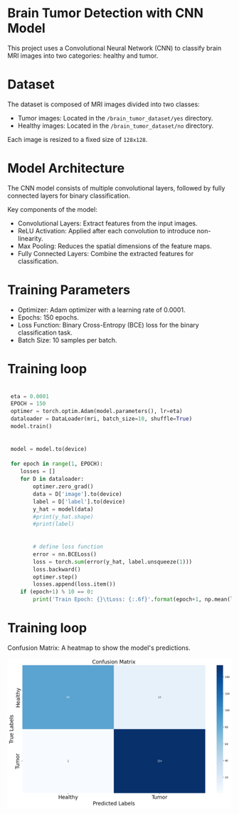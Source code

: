# Brain Tumor Detection with CNN Model

This project uses a Convolutional Neural Network (CNN) to classify brain MRI images into two categories: healthy and tumor.

# Dataset
The dataset is composed of MRI images divided into two classes:
- Tumor images: Located in the `/brain_tumor_dataset/yes` directory.
- Healthy images: Located in the `/brain_tumor_dataset/no` directory.

Each image is resized to a fixed size of `128x128`.

# Model Architecture
The CNN model consists of multiple convolutional layers, followed by fully connected layers for binary classification.

Key components of the model:
- Convolutional Layers: Extract features from the input images.
- ReLU Activation: Applied after each convolution to introduce non-linearity.
- Max Pooling: Reduces the spatial dimensions of the feature maps.
- Fully Connected Layers: Combine the extracted features for classification.

# Training Parameters
- Optimizer: Adam optimizer with a learning rate of 0.0001.
- Epochs: 150 epochs.
- Loss Function: Binary Cross-Entropy (BCE) loss for the binary classification task.
- Batch Size: 10 samples per batch.



# Training loop
```python

 eta = 0.0001
 EPOCH = 150
 optimer = torch.optim.Adam(model.parameters(), lr=eta)
 dataloader = DataLoader(mri, batch_size=10, shuffle=True)
 model.train()


 model = model.to(device)

 for epoch in range(1, EPOCH):
    losses = []
    for D in dataloader:
        optimer.zero_grad()
        data = D['image'].to(device)
        label = D['label'].to(device)
        y_hat = model(data)
        #print(y_hat.shape)
        #print(label)


        # define loss function
        error = nn.BCELoss()
        loss = torch.sum(error(y_hat, label.unsqueeze(1)))
        loss.backward()
        optimer.step()
        losses.append(loss.item())
    if (epoch+1) % 10 == 0:
        print('Train Epoch: {}\tLoss: {:.6f}'.format(epoch+1, np.mean(losses)))

```

# Training loop
Confusion Matrix: A heatmap to show the model's predictions.

![Confusion matrix](Assets/CFmatix.png)











